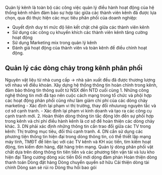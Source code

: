 Quản lý kênh là toàn bộ các công việc quản lý điều hành hoạt động của hệ thống kênh nhằm đảm bảo sự hợp tác giữa các thành viên kênh đã được lựa chọn, qua đó thực hiện các mục tiêu phân phối của doanh nghiệp:
- Quyết định duy trì mức độ liên kết chặt chẽ giữa các thành viên kênh
- Sử dụng các công cụ khuyến khích các thành viên kênh tăng cường hoạt động
- Sử dụng Marketing mix trong quản lý kênh
- Đánh giá hoạt động của thành viên và toàn kênh để điều chỉnh hoạt động.
## Quản lý các dòng chảy trong kênh phân phối
Nguyên vật liệu từ nhà cung cấp -> nhà sản xuất đều đã được thương lượng với nhau về điều khoản. 
	Xây dựng hệ thống thông tin hoàn chỉnh trong kênh, đảm bảo thông tin thông suốt từ NSX đến NTD cuối cùng
		1. Những công nghệ thông tin mới đã tạo nên cuộc cách mạng trong tổ chức và phội hợp các hoạt động phân phối cũng như làm giảm chi phí của các dòng chảy marketing 
		- Xác định lại phạm vi thị trường, thay đổi nhưunxg nguyên tắc và cơ sở cạnh tranh.
		- Xác định lại phạm vi kinh doanh và tạo ra các công cụ cạnh tranh mới.
		2. Hoàn thiện dòng thông tin tắc động lớn đến sự phối hợp trong kênh và chi phí điều hành kênh là cơ sở để hoàn thiện các dòng chảy khác.
		3. DN phải xác định những thông tin cần trao đổi giữa các TV trong kênh: Thị trường mục tiêu, đối thủ cạnh tranh.
		4. DN cần sử dụng các phương tiện thông tin hiện đại trong dòng thông tin, có thể thiết lập mạng máy tính, TMĐT để liên lạc với các TV kênh và KH xúc tiến, tìm kiếm hoạt động, tìm kiếm đơn hàng, đặt hàng trên mạng.
	Quản lý dòng phân phối vật chất dựa trên dòng thông tin tiên tiến và các phương tiện  vận tải và lưu kho hiện đại
	Tăng cương dòng xúc tiến
	Đối mới dòng đàm phán
	Hoàn thiện dòng thanh toán
	Dòng đặt hàng 
	Dòng chuyển quyền sở hữu
	Cải thiện dòng tài chính 
	Dòng san sẻ rủi ro
	Dòng thu hồi bao gói
